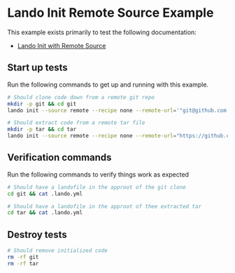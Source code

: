 Lando Init Remote Source Example
================================

This example exists primarily to test the following documentation:

* [Lando Init with Remote Source](https://docs.lando.dev/cli/init.html#remote-git-repo-or-archive)

Start up tests
--------------

Run the following commands to get up and running with this example.

```bash
# Should clone code down from a remote git repo
mkdir -p git && cd git
lando init --source remote --recipe none --remote-url='"git@github.com:lando/lando.git"' --yes

# Should extract code from a remote tar file
mkdir -p tar && cd tar
lando init --source remote --recipe none --remote-url="https://github.com/lando/lando/archive/refs/tags/v3.20.2.tar.gz" --remote-options="--strip-components=1" --yes
```

Verification commands
---------------------

Run the following commands to verify things work as expected

```bash
# Should have a landofile in the approot of the git clone
cd git && cat .lando.yml

# Should have a landofile in the approot of thee extracted tar
cd tar && cat .lando.yml
```

Destroy tests
-------------

```bash
# Should remove initialized code
rm -rf git
rm -rf tar
```
